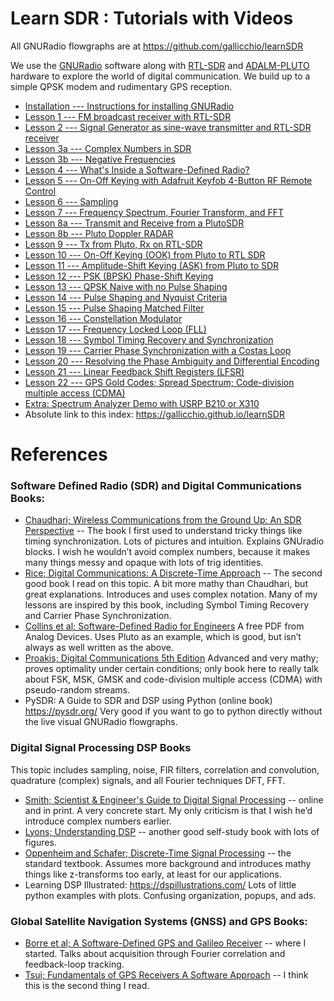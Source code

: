 # Learn SDR : Tutorials with Videos

All GNURadio flowgraphs are at <https://github.com/gallicchio/learnSDR>

We use the [GNURadio](https://www.gnuradio.org/) software along with [RTL-SDR](https://www.rtl-sdr.com/buy-rtl-sdr-dvb-t-dongles/) and [ADALM-PLUTO](https://wiki.analog.com/university/tools/pluto) hardware to explore the world of digital communication. We build up to a simple QPSK modem and rudimentary GPS reception.

- [Installation --- Instructions for installing GNURadio](installation.md)
- [Lesson 1 --- FM broadcast receiver with RTL-SDR](lesson01.md)
- [Lesson 2 --- Signal Generator as sine-wave transmitter and RTL-SDR receiver](lesson02.md)
- [Lesson 3a --- Complex Numbers in SDR](lesson03a.md)
- [Lesson 3b --- Negative Frequencies](lesson03b.md)
- [Lesson 4 --- What's Inside a Software-Defined Radio?](lesson04.md)
- [Lesson 5 --- On-Off Keying with Adafruit Keyfob 4-Button RF Remote Control](lesson05.md)
- [Lesson 6 --- Sampling](lesson06.md)
- [Lesson 7 --- Frequency Spectrum, Fourier Transform, and FFT](lesson07.md)
- [Lesson 8a --- Transmit and Receive from a PlutoSDR](lesson08a.md)
- [Lesson 8b --- Pluto Doppler RADAR](lesson08b.md)
- [Lesson 9 --- Tx from Pluto, Rx on RTL-SDR](lesson09.md)
- [Lesson 10 --- On-Off Keying (OOK) from Pluto to RTL SDR](lesson10.md)
- [Lesson 11 --- Amplitude-Shift Keying (ASK) from Pluto to SDR](lesson11.md)
- [Lesson 12 --- PSK (BPSK) Phase-Shift Keying](lesson12.md)
- [Lesson 13 --- QPSK Naive with no Pulse Shaping](lesson13.md)
- [Lesson 14 --- Pulse Shaping and Nyquist Criteria](lesson14.md)
- [Lesson 15 --- Pulse Shaping Matched Filter](lesson15.md)
- [Lesson 16 --- Constellation Modulator](lesson16.md)
- [Lesson 17 --- Frequency Locked Loop (FLL)](lesson17.md)
- [Lesson 18 --- Symbol Timing Recovery and Synchronization](lesson18.md)
- [Lesson 19 --- Carrier Phase Synchronization with a Costas Loop](lesson19.md)
- [Lesson 20 --- Resolving the Phase Ambiguity and Differential Encoding](lesson20.md)
- [Lesson 21 --- Linear Feedback Shift Registers (LFSR)](lesson21.md)
- [Lesson 22 --- GPS Gold Codes; Spread Spectrum; Code-division multiple access (CDMA)](lesson22.md)
- [Extra: Spectrum Analyzer Demo with USRP B210 or X310](SpectrumDemo.md)
- Absolute link to this index: <https://gallicchio.github.io/learnSDR>

<!---
These lessons were planned, but have not yet been made:
- Lesson 21 --- Full PSK or QPSK modem with carrier and timing recovery
- Lesson 22 --- Example of decoding some widely-available PSK or QPSK signal from a satellite or something.
- Lesson 23 --- Pluto transmit QPSK DVB-S2
- Lesson 24 --- Multipath and Equalization (skip for GNUradio 3.8 because everything changes in 3.9)
- Lesson 25 --- Orthogonal Frequency-Division Multiplexing (OFDM) and cyclic prefix
- Lesson 26 --- Frequency Shift Keying (FSK) Pluto to RTL-SDR. Pagers: POCSAG as 2FSK and FLEX as 4FSK
- Lesson 27 --- Minimum-Shift Keying (MSK) and Gaussian-MSK (GMSK). ACARS, AIS, GSM 2G
- Lesson 28 --- Noise: source of physics RF nosise; mathematically-generated white gaussian; spectral density
- Lesson 29 --- Filtering LPF, HPF, BPF. Transition sharpness vs processing power. Multirate.
- Lesson 30 --- Correlation; sliding, multiplying, and summing; noise correlation is delta; efficient FFT; Barker codes
- Lesson 31 --- Chirps in radar and LoRa
- Lesson 35 --- MIMO Phased array of 2 antennas into a B210
- Lesson 36 --- Direction Finding; concepts and relative phase
- Lesson 37 --- MUSIC as a subspace method for direction finding
- Lesson 38 --- Error correction; Scrambler and interleaver; simple parity, CRC, FEC, Reed–Solomon, Viterbi decoder, Turbo codes, LDPC
- Lesson 39 --- Encryption
- Lesson 40 --- Whole system design
- Lesson 41 --- Sniffing to determine modulation and coding--autocorrelation and higher correlations
- Lesson 42 --- Radio astronomy: 21cm, solar, other easy things
- Lesson 43 --- Radio interferometer and the relationship between interferometry and beam forming
-->

# References

### Software Defined Radio (SDR) and Digital Communications Books:

- [Chaudhari; Wireless Communications from the Ground Up: An SDR Perspective](https://www.addall.com/New/NewCompare.cgi?isbn=9781729732236) -- The book I first used to understand tricky things like timing synchronization. Lots of pictures and intuition. Explains GNUradio blocks. I wish he wouldn’t avoid complex numbers, because it makes many things messy and opaque with lots of trig identities.
- [Rice; Digital Communications: A Discrete-Time Approach](https://www.amazon.com/Digital-Communications-Discrete-Time-Michael-Rice/dp/B08GVGCKCC) -- The second good book I read on this topic. A bit more mathy than Chaudhari, but great explanations. Introduces and uses complex notation. Many of my lessons are inspired by this book, including Symbol Timing Recovery and Carrier Phase Synchronization.
- [Collins et al; Software-Defined Radio for Engineers](https://www.analog.com/en/education/education-library/software-defined-radio-for-engineers.html) A free PDF from Analog Devices. Uses Pluto as an example, which is good, but isn’t always as well written as the above.
- [Proakis; Digital Communications 5th Edition](https://www.addall.com/New/NewCompare.cgi?isbn=0072957166) Advanced and very mathy; proves optimality under certain conditions; only book here to really talk about FSK, MSK, GMSK and code-division multiple access (CDMA) with pseudo-random streams.
- PySDR: A Guide to SDR and DSP using Python (online book) <https://pysdr.org/> Very good if you want to go to python directly without the live visual GNURadio flowgraphs.

### Digital Signal Processing DSP Books

This topic includes sampling, noise, FIR filters, correlation and convolution, quadrature (complex) signals, and all Fourier techniques DFT, FFT.

- [Smith; Scientist & Engineer's Guide to Digital Signal Processing](https://www.analog.com/en/education/education-library/scientist_engineers_guide.html#) -- online and in print. A very concrete start. My only criticism is that I wish he’d introduce complex numbers earlier.
- [Lyons; Understanding DSP](https://www.addall.com/New/NewCompare.cgi?isbn=0137027419) -- another good self-study book with lots of figures.
- [Oppenheim and Schafer; Discrete-Time Signal Processing](https://www.addall.com/New/NewCompare.cgi?isbn=0131988425) -- the standard textbook. Assumes more background and introduces mathy things like z-transforms too early, at least for our applications.
- Learning DSP Illustrated: <https://dspillustrations.com/> Lots of little python examples with plots. Confusing organization, popups, and ads.

### Global Satellite Navigation Systems (GNSS) and GPS Books:

- [Borre et al; A Software-Defined GPS and Galileo Receiver](https://www.ocf.berkeley.edu/~marsy/resources/gnss/A%20Software-Defined%20GPS%20and%20Galileo%20Receiver.pdf) -- where I started. Talks about acquisition through Fourier correlation and feedback-loop tracking.
- [Tsui; Fundamentals of GPS Receivers A Software Approach](https://www.addall.com/New/NewCompare.cgi?isbn=9780471706472) -- I think this is the second thing I read.



